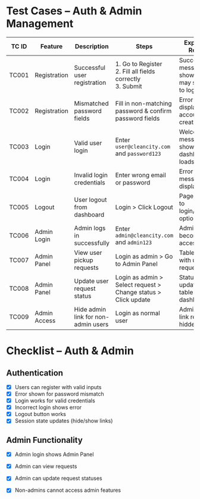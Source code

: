# Test Cases – Auth & Admin Management

| TC ID  | Feature      | Description                              | Steps                                                                                   | Expected Result                                   | Status |
|--------|--------------|------------------------------------------|------------------------------------------------------------------------------------------|--------------------------------------------------|--------|
| TC001  | Registration | Successful user registration              | 1. Go to Register<br>2. Fill all fields correctly<br>3. Submit                          | Success message shown; page may switch to login   |        |
| TC002  | Registration | Mismatched password fields                | Fill in non-matching password & confirm password fields                                 | Error displayed, account not created              |        |
| TC003  | Login        | Valid user login                          | Enter `user@cleancity.com` and `password123`                                            | Welcome message shown; dashboard loads            |        |
| TC004  | Login        | Invalid login credentials                 | Enter wrong email or password                                                           | Error message displayed                           |        |
| TC005  | Logout       | User logout from dashboard                | Login > Click Logout                                                                    | Page returns to login/register options            |        |
| TC006  | Admin Login  | Admin logs in successfully                | Enter `admin@cleancity.com` and `admin123`                                              | Admin panel becomes accessible                    |        |
| TC007  | Admin Panel  | View user pickup requests                 | Login as admin > Go to Admin Panel                                                      | Table loads with user requests                    |        |
| TC008  | Admin Panel  | Update user request status                | Login as admin > Select request > Change status > Click update                          | Status updates in table and dashboard             |        |
| TC009  | Admin Access | Hide admin link for non-admin users       | Login as normal user                                                                    | Admin nav link remains hidden                     |        |

# Checklist – Auth & Admin

## Authentication
- [X] Users can register with valid inputs
- [X] Error shown for password mismatch
- [X] Login works for valid credentials
- [X] Incorrect login shows error
- [X] Logout button works
- [X] Session state updates (hide/show links)

## Admin Functionality
- [X] Admin login shows Admin Panel
- [X] Admin can view requests
- [X] Admin can update request statuses
- [X] Non-admins cannot access admin features

